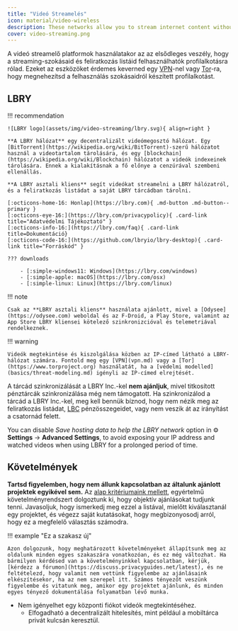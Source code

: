 ```yaml
---
title: "Videó Streamelés"
icon: material/video-wireless
description: These networks allow you to stream internet content without building an advertising profile based on your interests.
cover: video-streaming.png
---
```


A videó streamelő platformok használatakor az az elsődleges veszély, hogy a streaming-szokásaid és feliratkozás listáid felhasználhatók profilalkotásra rólad. Ezeket az eszközöket érdemes keverned egy [VPN](vpn.md)-nel vagy [Tor](https://www.torproject.org/)-ra, hogy megnehezítsd a felhasználás szokásaidról készített profilalkotást.

## LBRY

!!! recommendation

    ![LBRY logo](assets/img/video-streaming/lbry.svg){ align=right }
    
    **A LBRY hálózat** egy decentralizált videómegosztó hálózat. Egy [BitTorrent](https://wikipedia.org/wiki/BitTorrent)-szerű hálózatot használ a videotartalom tárolására, és egy [blockchain](https://wikipedia.org/wiki/Blockchain) hálózatot a videók indexeinek tárolására. Ennek a kialakításnak a fő előnye a cenzúrával szembeni ellenállás.
    
    **A LBRY asztali kliens** segít videókat streamelni a LBRY hálózatról, és a feliratkozás listádat a saját LBRY tárcádban tárolni.
    
    [:octicons-home-16: Honlap](https://lbry.com){ .md-button .md-button--primary }
    [:octicons-eye-16:](https://lbry.com/privacypolicy){ .card-link title="Adatvédelmi Tájékoztató" }
    [:octicons-info-16:](https://lbry.com/faq){ .card-link title=Dokumentáció}
    [:octicons-code-16:](https://github.com/lbryio/lbry-desktop){ .card-link title="Forráskód" }
    
    ??? downloads
    
        - [:simple-windows11: Windows](https://lbry.com/windows)
        - [:simple-apple: macOS](https://lbry.com/osx)
        - [:simple-linux: Linux](https://lbry.com/linux)

!!! note

    Csak az **LBRY asztali kliens** használata ajánlott, mivel a [Odysee](https://odysee.com) weboldal és az F-Droid, a Play Store, valamint az App Store LBRY kliensei kötelező szinkronizcióval és telemetriával rendelkeznek.

!!! warning

    Videók megtekintése és kiszolgálása közben az IP-címed látható a LBRY-hálózat számára. Fontold meg egy [VPN](vpn.md) vagy a [Tor](https://www.torproject.org) használatát, ha a [védelmi modelled](basics/threat-modeling.md) igényli az IP-címed elrejtését.

A tárcád szinkronizálását a LBRY Inc.-kel **nem ajánljuk**, mivel titkosított pénztárcák szinkronizálása még nem támogatott. Ha szinkronizálod a tárcád a LBRY Inc.-kel, meg kell bennük bíznod, hogy nem nézik meg az feliratkozás listádat, [LBC](https://lbry.com/faq/earn-credits) pénzösszegeidet, vagy nem veszik át az irányítást a csatornád felett.

You can disable *Save hosting data to help the LBRY network* option in :gear: **Settings** → **Advanced Settings**, to avoid exposing your IP address and watched videos when using LBRY for a prolonged period of time.

## Követelmények

**Tartsd figyelemben, hogy nem állunk kapcsolatban az általunk ajánlott projektek egyikével sem.** Az [alap kritériumaink mellett](about/criteria.md), egyértelmű követelményrendszert dolgoztunk ki, hogy objektív ajánlásokat tudjunk tenni. Javasoljuk, hogy ismerkedj meg ezzel a listával, mielőtt kiválasztanál egy projektet, és végezz saját kutatásokat, hogy megbizonyosodj arról, hogy ez a megfelelő választás számodra.

!!! example "Ez a szakasz új"

    Azon dolgozunk, hogy meghatározott követelményeket állapítsunk meg az oldalunk minden egyes szakaszára vonatkozóan, és ez még változhat. Ha bármilyen kérdésed van a követelményinkkel kapcsolatban, kérjük, [kérdezz a fórumon](https://discuss.privacyguides.net/latest), és ne feltételezd, hogy valamit nem vettünk figyelembe az ajánlásaink elkészítésekor, ha az nem szerepel itt. Számos tényezőt veszünk figyelembe és vitatunk meg, amikor egy projektet ajánlunk, és minden egyes tényező dokumentálása folyamatban lévő munka.

- Nem igényelhet egy központi fiókot videók megtekintéséhez.
    - Elfogadható a decentralizált hitelesítés, mint például a mobiltárca privát kulcsán keresztül.
